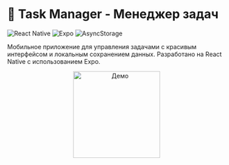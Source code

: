 # 📱 Task Manager - Менеджер задач

![React Native](https://img.shields.io/badge/React_Native-61DAFB?style=for-the-badge&logo=react&logoColor=white)
![Expo](https://img.shields.io/badge/Expo-000020?style=for-the-badge&logo=expo&logoColor=white)
![AsyncStorage](https://img.shields.io/badge/AsyncStorage-%23007AFF?style=for-the-badge)

Мобильное приложение для управления задачами с красивым интерфейсом и локальным сохранением данных. Разработано на React Native с использованием Expo.

<p align="center">
  <img src="https://via.placeholder.com/300x600/007AFF/white?text=Task+Manager" alt="Демо" width="200"/>
</p>
